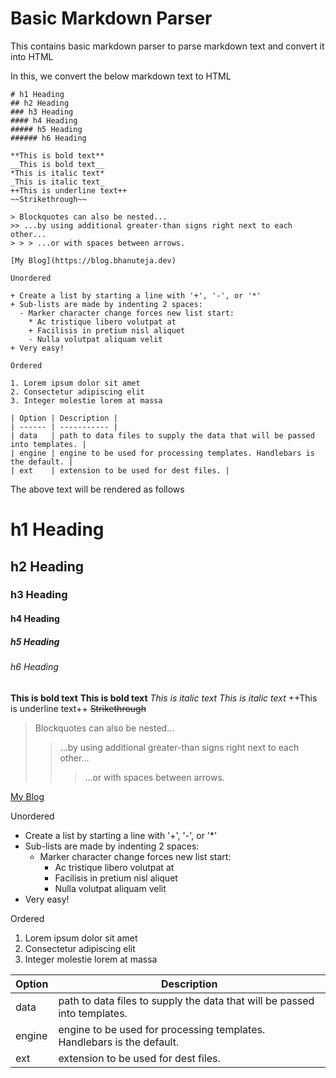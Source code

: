 # Basic Markdown Parser

This contains basic markdown parser to parse markdown text and convert it into HTML

In this, we convert the below markdown text to HTML
```
# h1 Heading
## h2 Heading
### h3 Heading
#### h4 Heading
##### h5 Heading
###### h6 Heading

**This is bold text**
__This is bold text__
*This is italic text*
_This is italic text_
++This is underline text++
~~Strikethrough~~

> Blockquotes can also be nested...
>> ...by using additional greater-than signs right next to each other...
> > > ...or with spaces between arrows.

[My Blog](https://blog.bhanuteja.dev)

Unordered

+ Create a list by starting a line with '+', '-', or '*'
+ Sub-lists are made by indenting 2 spaces:
  - Marker character change forces new list start:
    * Ac tristique libero volutpat at
    + Facilisis in pretium nisl aliquet
    - Nulla volutpat aliquam velit
+ Very easy!

Ordered

1. Lorem ipsum dolor sit amet
2. Consectetur adipiscing elit
3. Integer molestie lorem at massa

| Option | Description |
| ------ | ----------- |
| data   | path to data files to supply the data that will be passed into templates. |
| engine | engine to be used for processing templates. Handlebars is the default. |
| ext    | extension to be used for dest files. |
```

The above text will be rendered as follows

# h1 Heading
## h2 Heading
### h3 Heading
#### h4 Heading
##### h5 Heading
###### h6 Heading

**This is bold text**
__This is bold text__
*This is italic text*
_This is italic text_
++This is underline text++
~~Strikethrough~~

> Blockquotes can also be nested...
>> ...by using additional greater-than signs right next to each other...
> > > ...or with spaces between arrows.

[My Blog](https://blog.bhanuteja.dev)

Unordered

+ Create a list by starting a line with '+', '-', or '*'
+ Sub-lists are made by indenting 2 spaces:
  - Marker character change forces new list start:
    * Ac tristique libero volutpat at
    + Facilisis in pretium nisl aliquet
    - Nulla volutpat aliquam velit
+ Very easy!

Ordered

1. Lorem ipsum dolor sit amet
2. Consectetur adipiscing elit
3. Integer molestie lorem at massa

| Option | Description |
| ------ | ----------- |
| data   | path to data files to supply the data that will be passed into templates. |
| engine | engine to be used for processing templates. Handlebars is the default. |
| ext    | extension to be used for dest files. |